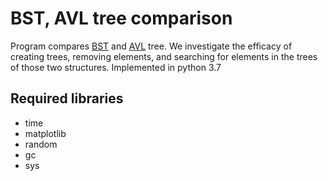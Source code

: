 # BST, AVL tree comparison

Program compares [BST](https://en.wikipedia.org/wiki/Binary_search_tree) and [AVL](https://en.wikipedia.org/wiki/AVL_tree) tree.
We investigate the efficacy of creating trees, removing elements, and searching for elements in the trees of those two structures. Implemented in python 3.7

## Required libraries
- time
- matplotlib
- random
- gc
- sys